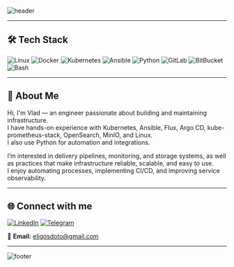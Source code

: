 ![header](https://capsule-render.vercel.app/api?type=waving&color=0:0f2027,100:2c5364&height=100&section=header&text=Hi%20there%20👋%20I'm%20Vlad&fontSize=40&fontColor=ffffff&animation=fadeIn&fontAlignY=35)

---

## 🛠️ Tech Stack
![Linux](https://img.shields.io/badge/Linux-FCC624?logo=linux&logoColor=black)
![Docker](https://img.shields.io/badge/Docker-2496ED?logo=docker&logoColor=white)
![Kubernetes](https://img.shields.io/badge/Kubernetes-326CE5?logo=kubernetes&logoColor=white)
![Ansible](https://img.shields.io/badge/Ansible-EE0000?logo=ansible&logoColor=white)
![Python](https://img.shields.io/badge/Python-3776AB?logo=python&logoColor=white)
![GitLab](https://img.shields.io/badge/GitLab-FC6D26?logo=gitlab&logoColor=orange)
![BitBucket](https://img.shields.io/badge/BitBucket-0052CC?logo=bitbucket&logoColor=blue)
![Bash](https://img.shields.io/badge/Bash-4EAA25?logo=gnubash&logoColor=black)

---

## 🚀 About Me
Hi, I'm Vlad — an engineer passionate about building and maintaining infrastructure.  
I have hands-on experience with Kubernetes, Ansible, Flux, Argo CD, kube-prometheus-stack, OpenSearch, MinIO, and Linux.  
I also use Python for automation and integrations.  

I’m interested in delivery pipelines, monitoring, and storage systems, as well as practices that make infrastructure reliable, scalable, and easy to use.  
I enjoy automating processes, implementing CI/CD, and improving service observability.  

---

## 🌐 Connect with me
[![LinkedIn](https://img.shields.io/badge/LinkedIn-0077B5?logo=linkedin&logoColor=white)](https://www.linkedin.com/in/vladislav-mugu/)
[![Telegram](https://img.shields.io/badge/Telegram-26A5E4?logo=telegram&logoColor=white)](https://t.me/EligosL)

📧 **Email:** eligosdoto@gmail.com


---

![footer](https://capsule-render.vercel.app/api?type=waving&color=0:0f2027,100:2c5364&height=120&section=footer)
